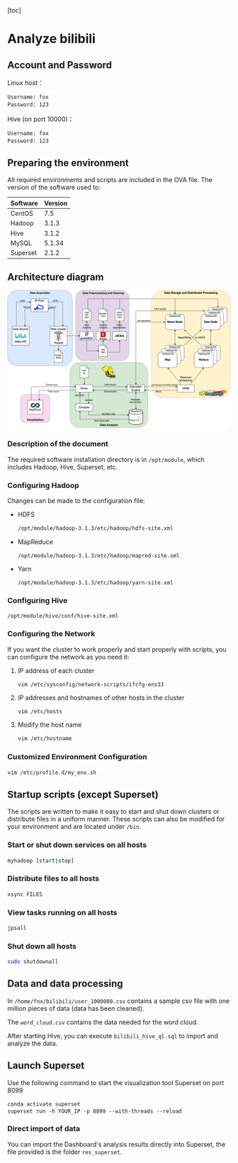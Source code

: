 [toc]

# Analyze bilibili

##  Account and Password

Linux host：

```bash
Username: fox
Password: 123
```



Hive (on port 10000)：

```bash
Username: fox
Password: 123
```



##  Preparing the environment

All required environments and scripts are included in the OVA file. The version of the software used to:

| Software | Version |
| -------- | ------- |
| CentOS   | 7.5     |
| Hadoop   | 3.1.3   |
| Hive     | 3.1.2   |
| MySQL    | 5.1.34  |
| Superset | 2.1.2   |



## Architecture diagram

![architecture](doc/pic/architecture.png)

###  Description of the document

The required software installation directory is in `/opt/module`, which includes Hadoop, Hive, Superset, etc.



###  Configuring Hadoop

Changes can be made to the configuration file:

- HDFS

    ```bash
    /opt/module/hadoop-3.1.3/etc/hadoop/hdfs-site.xml
    ```

    

- MapReduce
    ```
    /opt/module/hadoop-3.1.3/etc/hadoop/mapred-site.xml
    ```

    

- Yarn
    ```
    /opt/module/hadoop-3.1.3/etc/hadoop/yarn-site.xml
    ```



### Configuring Hive

```
/opt/module/hive/conf/hive-site.xml
```



###  Configuring the Network

If you want the cluster to work properly and start properly with scripts, you can configure the network as you need it:

1. IP address of each cluster
    ```
    vim /etc/sysconfig/network-scripts/ifcfg-ens33
    ```

    

2. IP addresses and hostnames of other hosts in the cluster
    ```bash
    vim /etc/hosts
    ```

    

3. Modify the host name

    ```bash
    vim /etc/hostname
    ```



### Customized Environment Configuration

```bash
vim /etc/profile.d/my_env.sh
```



##  Startup scripts (except Superset)

The scripts are written to make it easy to start and shut down clusters or distribute files in a uniform manner. These scripts can also be modified for your environment and are located under `/bin`.

###  Start or shut down services on all hosts

```bash
myhadoop [start|stop]
```



###  Distribute files to all hosts

```bash
xsync FILES
```



###  View tasks running on all hosts

```bash
jpsall
```



###  Shut down all hosts

```bash
sudo shutdownall
```



## Data and data processing

In `/home/fox/bilibili/user_1000000.csv` contains a sample csv file with one million pieces of data (data has been cleaned).

The `word_cloud.csv` contains the data needed for the word cloud.

After starting Hive, you can execute `bilibili_hive_ql.sql` to import and analyze the data.



##  Launch Superset

Use the following command to start the visualization tool Superset on port 8099

```
conda activate superset
superset run -h YOUR_IP -p 8099 --with-threads --reload
```



###  Direct import of data

You can import the Dashboard's analysis results directly into Superset, the file provided is the folder `res_superset`.
